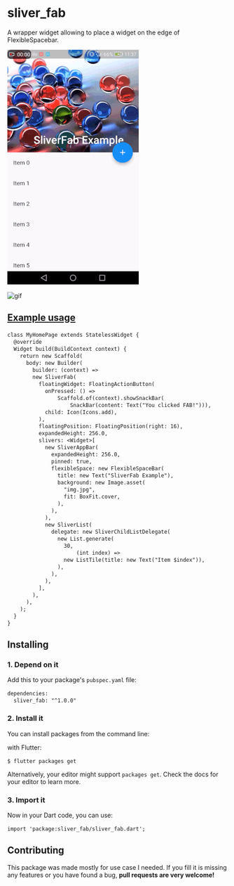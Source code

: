 # sliver_fab

A wrapper widget allowing to place a widget on the edge of FlexibleSpacebar.

![gif](https://raw.githubusercontent.com/MarcinusX/sliver_fab/master/example/screenshots/example.gif)

![gif](https://raw.githubusercontent.com/Matheus-Perez/sliver_fab/master/example/screenshots/exampleTwo.gif)


## [Example usage](https://github.com/MarcinusX/sliver_fab/tree/master/example)
```
class MyHomePage extends StatelessWidget {
  @override
  Widget build(BuildContext context) {
    return new Scaffold(
      body: new Builder(
        builder: (context) =>
        new SliverFab(
          floatingWidget: FloatingActionButton(
            onPressed: () =>
                Scaffold.of(context).showSnackBar(
                    SnackBar(content: Text("You clicked FAB!"))),
            child: Icon(Icons.add),
          ),
          floatingPosition: FloatingPosition(right: 16),
          expandedHeight: 256.0,
          slivers: <Widget>[
            new SliverAppBar(
              expandedHeight: 256.0,
              pinned: true,
              flexibleSpace: new FlexibleSpaceBar(
                title: new Text("SliverFab Example"),
                background: new Image.asset(
                  "img.jpg",
                  fit: BoxFit.cover,
                ),
              ),
            ),
            new SliverList(
              delegate: new SliverChildListDelegate(
                new List.generate(
                  30,
                      (int index) =>
                  new ListTile(title: new Text("Item $index")),
                ),
              ),
            ),
          ],
        ),
      ),
    );
  }
}
```

## Installing

### 1. Depend on it
Add this to your package's `pubspec.yaml` file:

```
dependencies:
  sliver_fab: "^1.0.0"

```


### 2. Install it
You can install packages from the command line:

with Flutter:

```
$ flutter packages get
```

Alternatively, your editor might support `packages get`. Check the docs for your editor to learn more.

### 3. Import it
Now in your Dart code, you can use:

```
import 'package:sliver_fab/sliver_fab.dart';
```
        

## Contributing

This package was made mostly for use case I needed. If you fill it is missing any features or you have found a bug, **pull requests are very welcome!**
